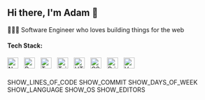 <h2>Hi there, I'm Adam 👋</h2>

🧑🏻‍💻 Software Engineer who loves building things for the web

<h4>Tech Stack:</h4>

[next.js-link]: https://nextjs.org/
[react.js-link]: https://react.dev/
[typescript-link]: https://www.typescriptlang.org/
[tailwind-link]: https://tailwindcss.com/
[html-link]: https://html.com/
[css-link]: [https://html.com/](https://developer.mozilla.org/en-US/docs/Web/CSS)
[prisma-link]: https://www.prisma.io/
[vercel-link]: https://vercel.com/

[<img align="left" alt="Next.js" width="25px" src="https://cdn.simpleicons.org/nextdotjs/0000000/ffffff" style="padding-right:10px;" />][next.js-link]
[<img align="left" alt="React.js" width="25px" src="https://cdn.simpleicons.org/react/61DAFB" style="padding-right:10px;" />][react.js-link]
[<img align="left" alt="TypeScript" width="25px" src="https://cdn.simpleicons.org/typescript/3178C6" style="padding-right:10px;" />][typescript-link]
[<img align="left" alt="Tailwind" width="25px" src="https://cdn.simpleicons.org/tailwindcss/06B6D4" style="padding-right:10px;" />][tailwind-link]
[<img align="left" alt="HTML" width="25px" src="https://cdn.simpleicons.org/html5/E34F26" style="padding-right:10px;" />][html-link]
[<img align="left" alt="CSS" width="25px" src="https://cdn.simpleicons.org/css3/1572B6" style="padding-right:10px;" />][css-link]
[<img align="left" alt="Prisma" width="25px" src="https://cdn.simpleicons.org/prisma/0000000/ffffff" style="padding-right:10px;" />][prisma-link]
[<img align="left" alt="Vercel" width="25px" src="https://cdn.simpleicons.org/vercel/0000000/ffffff" style="padding-right:10px;" />][vercel-link] <br/><br/>



<!--START_SECTION:SHOW_LINES_OF_CODESHOW_COMMIT-->
SHOW_LINES_OF_CODE
SHOW_COMMIT
SHOW_DAYS_OF_WEEK
SHOW_LANGUAGE
SHOW_OS
SHOW_EDITORS
<!--END_SECTION:waka-->
